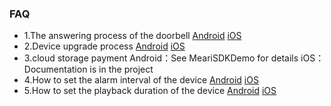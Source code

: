 ### FAQ

- 1.The answering process of the doorbell
[Android](../Android/docs/Meari%20Android%20SDK%20Guide.md#6-设备控制)
[iOS](../iOS/docs/MeariKit%20SDK%20Instruction.md#94)
- 2.Device upgrade process
[Android](../Android/docs/Meari%20Android%20SDK%20Guide.md#94-Upgrade-Device-Firmware)
[iOS](../iOS/docs/MeariKit%20SDK%20Instruction.md#94)
- 3.cloud storage payment
Android：See MeariSDKDemo for details
iOS：Documentation is in the project
- 4.How to set the alarm interval of the device
[Android](../Android/docs/Meari%20Android%20SDK%20Guide.md#9520-Alarm-frequency-setting)
[iOS](../iOS/docs/MeariKit%20SDK%20Instruction.md#9520)
- 5.How to set the playback duration of the device
[Android](../Android/docs/Meari%20Android%20SDK%20Guide.md#9522-SD-card-recording-type-and-time-setting)
[iOS](../iOS/docs/MeariKit%20SDK%20Instruction.md#9520)